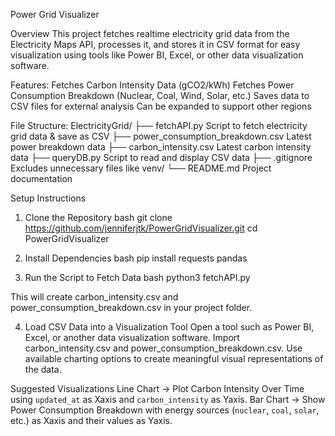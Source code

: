  Power Grid Visualizer

 Overview
This project fetches realtime electricity grid data from the Electricity Maps API, processes it, and stores it in CSV format for easy visualization using tools like Power BI, Excel, or other data visualization software.

 Features:
 Fetches Carbon Intensity Data (gCO2/kWh)
 Fetches Power Consumption Breakdown (Nuclear, Coal, Wind, Solar, etc.)
 Saves data to CSV files for external analysis
 Can be expanded to support other regions



 File Structure:
 ElectricityGrid/
├── fetchAPI.py   Script to fetch electricity grid data & save as CSV
├── power_consumption_breakdown.csv   Latest power breakdown data
├── carbon_intensity.csv   Latest carbon intensity data
├── queryDB.py   Script to read and display CSV data
├── .gitignore   Excludes unnecessary files like venv/
└── README.md   Project documentation




 Setup Instructions
 1. Clone the Repository
bash
git clone https://github.com/jenniferjtk/PowerGridVisualizer.git
cd PowerGridVisualizer


 2. Install Dependencies
bash
pip install requests pandas


 3. Run the Script to Fetch Data
bash
python3 fetchAPI.py

This will create carbon_intensity.csv and power_consumption_breakdown.csv in your project folder.

 4. Load CSV Data into a Visualization Tool
 Open a tool such as Power BI, Excel, or another data visualization software.
 Import carbon_intensity.csv and power_consumption_breakdown.csv.
 Use available charting options to create meaningful visual representations of the data.



 Suggested Visualizations
 Line Chart → Plot Carbon Intensity Over Time using `updated_at` as Xaxis and `carbon_intensity` as Yaxis.
 Bar Chart → Show Power Consumption Breakdown with energy sources (`nuclear`, `coal`, `solar`, etc.) as Xaxis and their values as Yaxis.


